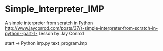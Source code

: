 # Simple_Interpreter_IMP
A simple interpreter from scratch in Python
http://www.jayconrod.com/posts/37/a-simple-interpreter-from-scratch-in-python--part-1-
Lesson by Jay Conrod

start -> Python imp.py text_program.imp
